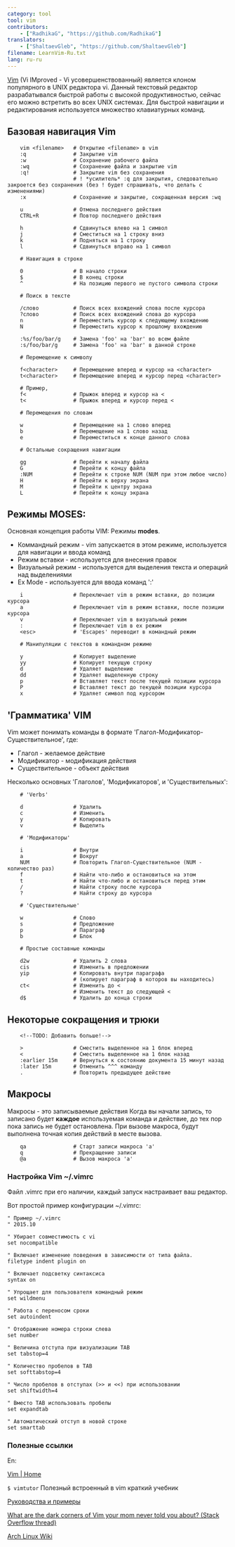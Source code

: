 ```yaml
---
category: tool
tool: vim
contributors:
    - ["RadhikaG", "https://github.com/RadhikaG"]
translators:
    - ["ShaltaevGleb", "https://github.com/ShaltaevGleb"]
filename: LearnVim-Ru.txt
lang: ru-ru
---
```



[Vim](www.vim.org)
(Vi IMproved - Vi усовершенствованный) является клоном популярного в UNIX редактора vi. Данный текстовый редактор разрабатывался быстрой работы с высокой продуктивностью, сейчас его можно встретить во всех UNIX системах. Для быстрой навигации и редактирования используется множество клавиатурных команд.

## Базовая навигация Vim

```
    vim <filename>   # Открытие <filename> в vim
    :q               # Закрытие vim
    :w               # Сохранение рабочего файла
    :wq              # Сохранение файла и закрытие vim
    :q!              # Закрытие vim без сохранения
                     # ! *усилитель* :q для закрытия, следовательно закроется без сохранения (без ! будет спрашивать, что делать с изменениями)
    :x               # Сохранение и закрытие, сокращенная версия :wq

    u                # Отмена последнего действия
    CTRL+R           # Повтор последнего действия

    h                # Сдвинуться влево на 1 символ
    j                # Сместиться на 1 строку вниз
    k                # Подняться на 1 строку
    l                # Сдвинуться вправо на 1 символ

    # Навигация в строке

    0                # В начало строки
    $                # В конец строки
    ^                # На позицию первого не пустого символа строки

    # Поиск в тексте

    /слово           # Поиск всех вхождений слова после курсора
    ?слово           # Поиск всех вхождений слова до курсора
    n                # Переместить курсор к следующему вхождению
    N                # Переместить курсор к прошлому вхождению

    :%s/foo/bar/g    # Замена 'foo' на 'bar' во всем файле
    :s/foo/bar/g     # Замена 'foo' на 'bar' в данной строке

    # Перемещение к символу

    f<character>     # Перемещение вперед и курсор на <character>
    t<character>     # Перемещение вперед и курсор перед <character> 

    # Пример,    
    f<               # Прыжок вперед и курсор на <
    t<               # Прыжок вперед и курсор перед <
    
    # Перемещения по словам

    w                # Перемещение на 1 слово вперед
    b                # Перемещение на 1 слово назад
    e                # Переместиться к конце данного слова

    # Остальные сокращения навигации

    gg               # Перейти к началу файла
    G                # Перейти к концу файла
    :NUM             # Перейти к строке NUM (NUM при этом любое число)
    H                # Перейти к верху экрана
    M                # Перейти к центру экрана
    L                # Перейти к концу экрана
```

## Режимы MOSES:

Основная концепция работы VIM: Режимы **modes**.

  - Коммандный режим - vim запускается в этом режиме, используется для навигации и ввода команд
  - Режим вставки  - используется для внесения правок
  - Визуальный режим  - используется для выделения текста и операций над выделениями
  - Ex Mode      - используется для ввода команд ':'

```
    i                # Переключает vim в режим вставки, до позиции курсора
    a                # Переключает vim в режим вставки, после позиции курсора
    v                # Переключает vim в визуальный режим
    :                # Переключает vim в ex режим
    <esc>            # 'Escapes' переводит в командный режим

    # Манипуляции с текстов в командном режиме

    y                # Копирует выделение
    yy               # Копирует текущую строку
    d                # Удаляет выделение
    dd               # Удаляет выделенную строку
    p                # Вставляет текст после текущей позиции курсора
    P                # Вставляет текст до текущей позиции курсора
    x                # Удаляет символ под курсором
```

## 'Грамматика' VIM

Vim может понимать команды в формате
'Глагол-Модификатор-Существительное', где:

  - Глагол          - желаемое действие
  - Модификатор     - модификация действия 
  - Существительное - объект действия

Несколько основных 'Глаголов', 'Модификаторов', и 'Существительных':

```
    # 'Verbs'
 
    d                # Удалить
    c                # Изменить
    y                # Копировать
    v                # Выделить

    # 'Модификаторы'

    i                # Внутри
    a                # Вокруг
    NUM              # Повторить Глагол-Существительное (NUM - количество раз)
    f                # Найти что-либо и остановиться на этом
    t                # Найти что-либо и остановиться перед этим
    /                # Найти строку после курсора
    ?                # Найти строку до курсора

    # 'Существительные'

    w                # Слово
    s                # Предложение
    p                # Параграф
    b                # Блок
    
    # Простые составные команды

    d2w              # Удалить 2 слова
    cis              # Изменить в предложении
    yip              # Копировать внутри параграфа
                     # (копирует параграф в которов вы находитесь)
    ct<              # Изменить до <
                     # Изменить текст до следующей <
    d$               # Удалить до конца строки
```

## Некоторые сокращения и трюки

        <!--TODO: Добавить больше!-->
```
    >                # Сместить выделенное на 1 блок вперед
    <                # Сместить выделенное на 1 блок назад
    :earlier 15m     # Вернуться к состоянию документа 15 минут назад
    :later 15m       # Отменить ^^^ команду
    .                # Повторить предыдущее действие
```

## Макросы

Макросы - это записываемые действия
Когда вы начали запись, то записано будет **каждое** используемая команда и действие, до тех пор пока запись не будет остановлена. При вызове макроса, будут выполнена точная копия действий в месте вызова.

```
    qa               # Старт записи макроса 'a'
    q                # Прекращение записи
    @a               # Вызов макроса 'a'
```

### Настройка Vim ~/.vimrc

Файл .vimrc при его наличии, каждый запуск настраивает ваш редактор.

Вот простой пример конфигурации ~/.vimrc:

```
" Пример ~/.vimrc
" 2015.10 

" Убирает совместимость с vi
set nocompatible

" Включает изменение поведения в зависимости от типа файла.
filetype indent plugin on

" Включает подсветку синтаксиса
syntax on

" Упрощает для пользователя командный режим
set wildmenu

" Работа с переносом сроки
set autoindent

" Отображение номера строки слева
set number

" Величина отступа при визуализации TAB
set tabstop=4

" Количество пробелов в TAB
set softtabstop=4

" Число пробелов в отступах (>> и <<) при использовании
set shiftwidth=4

" Вместо TAB использовать пробелы
set expandtab

" Автоматический отступ в новой строке
set smarttab
```

### Полезные ссылки
En:

[Vim | Home](http://www.vim.org/index.php)

`$ vimtutor` Полезный встроенный в vim краткий учебник

[Руководства и примеры](https://danielmiessler.com/study/vim/)

[What are the dark corners of Vim your mom never told you about? (Stack Overflow thread)](http://stackoverflow.com/questions/726894/what-are-the-dark-corners-of-vim-your-mom-never-told-you-about)

[Arch Linux Wiki](https://wiki.archlinux.org/index.php/Vim)
